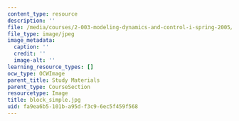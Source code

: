 ```yaml
---
content_type: resource
description: ''
file: /media/courses/2-003-modeling-dynamics-and-control-i-spring-2005/fa9ea6b5101ba95df3c96ec5f459f568_block_simple.jpg
file_type: image/jpeg
image_metadata:
  caption: ''
  credit: ''
  image-alt: ''
learning_resource_types: []
ocw_type: OCWImage
parent_title: Study Materials
parent_type: CourseSection
resourcetype: Image
title: block_simple.jpg
uid: fa9ea6b5-101b-a95d-f3c9-6ec5f459f568
---
```


